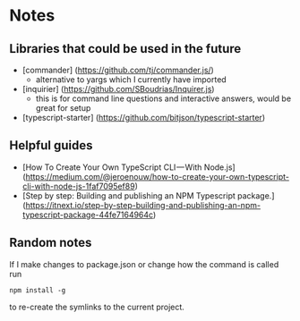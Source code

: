 # Notes

## Libraries that could be used in the future
- [commander] (https://github.com/tj/commander.js/)
  - alternative to yargs which I currently have imported
- [inquirier] (https://github.com/SBoudrias/Inquirer.js)
  - this is for command line questions and interactive answers, would be great for setup
- [typescript-starter] (https://github.com/bitjson/typescript-starter)

## Helpful guides
- [How To Create Your Own TypeScript CLI — With Node.js] (https://medium.com/@jeroenouw/how-to-create-your-own-typescript-cli-with-node-js-1faf7095ef89)
- [Step by step: Building and publishing an NPM Typescript package.] (https://itnext.io/step-by-step-building-and-publishing-an-npm-typescript-package-44fe7164964c)

## Random notes
If I make changes to package.json or change how the command is called run
```
npm install -g
```
to re-create the symlinks to the current project.
